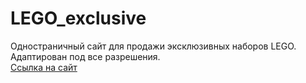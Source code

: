 # LEGO_exclusive
Одностраничный сайт для продажи эксклюзивных наборов LEGO. <br>
Адаптирован под все разрешения. <br>
[Ссылка на сайт](https://devkucherov.github.io/lego_exclusive/)
